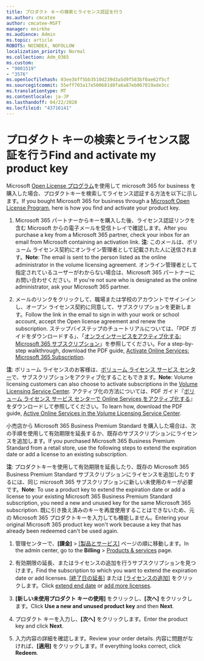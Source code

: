 ```yaml
---
title: プロダクト キーの検索とライセンス認証を行う
ms.author: cmcatee
author: cmcatee-MSFT
manager: mnirkhe
ms.audience: Admin
ms.topic: article
ROBOTS: NOINDEX, NOFOLLOW
localization_priority: Normal
ms.collection: Adm_O365
ms.custom:
- "9001519"
- "3576"
ms.openlocfilehash: 03ee3bff5bb3510d239d3a5d9f583bf0ae62f5cf
ms.sourcegitcommit: 55eff703a17e500681d8fa6a87eb067019ade3cc
ms.translationtype: MT
ms.contentlocale: ja-JP
ms.lasthandoff: 04/22/2020
ms.locfileid: "43716141"
---
```

# <a name="find-and-activate-my-product-key"></a><span data-ttu-id="5f321-102">プロダクト キーの検索とライセンス認証を行う</span><span class="sxs-lookup"><span data-stu-id="5f321-102">Find and activate my product key</span></span>

<span data-ttu-id="5f321-103">Microsoft [Open License プログラム](https://go.microsoft.com/fwlink/p/?LinkID=613298)を使用して microsoft 365 for business を購入した場合、プロダクトキーを検索してライセンス認証する方法を以下に示します。</span><span class="sxs-lookup"><span data-stu-id="5f321-103">If you bought Microsoft 365 for business through a [Microsoft Open License Program](https://go.microsoft.com/fwlink/p/?LinkID=613298), here is how you find and activate your product key.</span></span>

1. <span data-ttu-id="5f321-104">Microsoft 365 パートナーからキーを購入した後、ライセンス認証リンクを含む Microsoft からの電子メールを受信トレイで確認します。</span><span class="sxs-lookup"><span data-stu-id="5f321-104">After you purchase a key from a Microsoft 365 partner, check your inbox for an email from Microsoft containing an activation link.</span></span>  <span data-ttu-id="5f321-105">**注**: このメールは、ボリューム ライセンス契約にオンライン管理者として記載された人に送信されます。</span><span class="sxs-lookup"><span data-stu-id="5f321-105">**Note**: The email is sent to the person listed as the online administrator in the volume licensing agreement.</span></span>  <span data-ttu-id="5f321-106">オンライン管理者として指定されているユーザーがわからない場合は、Microsoft 365 パートナーにお問い合わせください。</span><span class="sxs-lookup"><span data-stu-id="5f321-106">If you're not sure who is designated as the online administrator, ask your Microsoft 365 partner.</span></span>

2. <span data-ttu-id="5f321-107">メールのリンクをクリックして、職場または学校のアカウントでサインインし、オープン ライセンス契約に同意して、サブスクリプションを更新します。</span><span class="sxs-lookup"><span data-stu-id="5f321-107">Follow the link in the email to sign in with your work or school account, accept the Open license agreement and renew the subscription.</span></span>  <span data-ttu-id="5f321-108">ステップバイステップのチュートリアルについては、「PDF ガイドをダウンロードする」、「[オンラインサービスをアクティブ化する: Microsoft 365 サブスクリプション](https://go.microsoft.com/fwlink/p/?LinkId=618100)」を参照してください。</span><span class="sxs-lookup"><span data-stu-id="5f321-108">For a step-by-step walkthrough, download the PDF guide, [Activate Online Services: Microsoft 365 Subscription](https://go.microsoft.com/fwlink/p/?LinkId=618100).</span></span> 

<span data-ttu-id="5f321-109">**注**: ボリューム ライセンスのお客様は、[ボリューム ライセンス サービス センター](https://go.microsoft.com/fwlink/p/?LinkID=282016)で、サブスクリプションをアクティブ化することもできます。</span><span class="sxs-lookup"><span data-stu-id="5f321-109">**Note**: Volume licensing customers can also choose to activate subscriptions in the [Volume Licensing Service Center](https://go.microsoft.com/fwlink/p/?LinkID=282016).</span></span>  <span data-ttu-id="5f321-110">アクティブ化の方法については、PDF ガイド『[ボリューム ライセンス サービス センターで Online Services をアクティブ化する](https://go.microsoft.com/fwlink/p/?LinkId=618096)』をダウンロードして参照してください。</span><span class="sxs-lookup"><span data-stu-id="5f321-110">To learn how, download the PDF guide, [Active Online Services in the Volume Licensing Service Center](https://go.microsoft.com/fwlink/p/?LinkId=618096).</span></span>

<span data-ttu-id="5f321-111">小売店から Microsoft 365 Business Premium Standard を購入した場合は、次の手順を使用して有効期限を延長するか、既存のサブスクリプションにライセンスを追加します。</span><span class="sxs-lookup"><span data-stu-id="5f321-111">If you purchased Microsoft 365 Business Premium Standard from a retail store, use the following steps to extend the expiration date or add a license to an existing subscription.</span></span>

<span data-ttu-id="5f321-112">**注**: プロダクトキーを使用して有効期限を延長したり、既存の Microsoft 365 Business Premium Standard サブスクリプションにライセンスを追加したりするには、同じ microsoft 365 サブスクリプションに新しい未使用のキーが必要です。</span><span class="sxs-lookup"><span data-stu-id="5f321-112">**Note**: To use a product key to extend the expiration date or add a license to your existing Microsoft 365 Business Premium Standard subscription, you need a new and unused key for the same Microsoft  365 subscription.</span></span>  <span data-ttu-id="5f321-113">既に引き換え済みのキーを再度使用することはできないため、元の Microsoft 365 プロダクトキーを入力しても機能しません。</span><span class="sxs-lookup"><span data-stu-id="5f321-113">Entering your original Microsoft  365 product key won't work because a key that has already been redeemed can't be used again.</span></span>

1. <span data-ttu-id="5f321-114">管理センターで、**[課金]** > [[製品とサービス]](https://go.microsoft.com/fwlink/p/?linkid=842054) ページの順に移動します。</span><span class="sxs-lookup"><span data-stu-id="5f321-114">In the admin center, go to the **Billing** > [Products & services](https://go.microsoft.com/fwlink/p/?linkid=842054) page.</span></span>

2. <span data-ttu-id="5f321-115">有効期限の延長、またはライセンスの追加を行うサブスクリプションを見つけます。</span><span class="sxs-lookup"><span data-stu-id="5f321-115">Find the subscription to which you want to extend the expiration date or add licenses.</span></span>  <span data-ttu-id="5f321-116">[[終了日の延長]](https://go.microsoft.com/fwlink/p/?linkid=842054) または [[ライセンスの追加]](https://go.microsoft.com/fwlink/p/?linkid=842054) をクリックします。</span><span class="sxs-lookup"><span data-stu-id="5f321-116">Click [extend end date](https://go.microsoft.com/fwlink/p/?linkid=842054) or [add more licenses](https://go.microsoft.com/fwlink/p/?linkid=842054).</span></span>

3. <span data-ttu-id="5f321-117">**[新しい未使用プロダクト キーの使用]** をクリックし、**[次へ]** をクリックします。</span><span class="sxs-lookup"><span data-stu-id="5f321-117">Click **Use a new and unused product key** and then **Next**.</span></span>

4. <span data-ttu-id="5f321-118">プロダクト キーを入力し、**[次へ]** をクリックします。</span><span class="sxs-lookup"><span data-stu-id="5f321-118">Enter the product key and click **Next**.</span></span>

5. <span data-ttu-id="5f321-119">入力内容の詳細を確認します。</span><span class="sxs-lookup"><span data-stu-id="5f321-119">Review your order details.</span></span>  <span data-ttu-id="5f321-120">内容に問題がなければ、**[適用]** をクリックします。</span><span class="sxs-lookup"><span data-stu-id="5f321-120">If everything looks correct, click **Redeem**.</span></span>